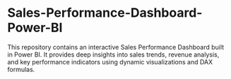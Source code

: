 # Sales-Performance-Dashboard-Power-BI
This repository contains an interactive Sales Performance Dashboard built in Power BI. It provides deep insights into sales trends, revenue analysis, and key performance indicators using dynamic visualizations and DAX formulas.
